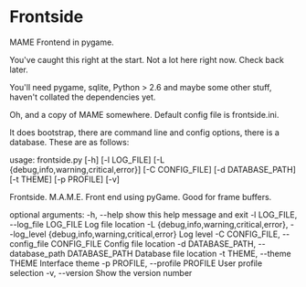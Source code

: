 # Frontside #

MAME Frontend in pygame.

You've caught this right at the start. Not a lot here right now. Check back later.

You'll need pygame, sqlite, Python > 2.6 and maybe some other stuff, haven't collated the dependencies yet.

Oh, and a copy of MAME somewhere. Default config file is frontside.ini.

It does bootstrap, there are command line and config options, there is a database. These are as follows:

usage: frontside.py [-h] [-l LOG_FILE]
                    [-L {debug,info,warning,critical,error}] [-C CONFIG_FILE]
                    [-d DATABASE_PATH] [-t THEME] [-p PROFILE] [-v]

Frontside. M.A.M.E. Front end using pyGame. Good for frame buffers.

optional arguments:
  -h, --help            show this help message and exit
  -l LOG_FILE, --log_file LOG_FILE
                        Log file location
  -L {debug,info,warning,critical,error}, --log_level {debug,info,warning,critical,error}
                        Log level
  -C CONFIG_FILE, --config_file CONFIG_FILE
                        Config file location
  -d DATABASE_PATH, --database_path DATABASE_PATH
                        Database file location
  -t THEME, --theme THEME
                        Interface theme
  -p PROFILE, --profile PROFILE
                        User profile selection
  -v, --version         Show the version number
